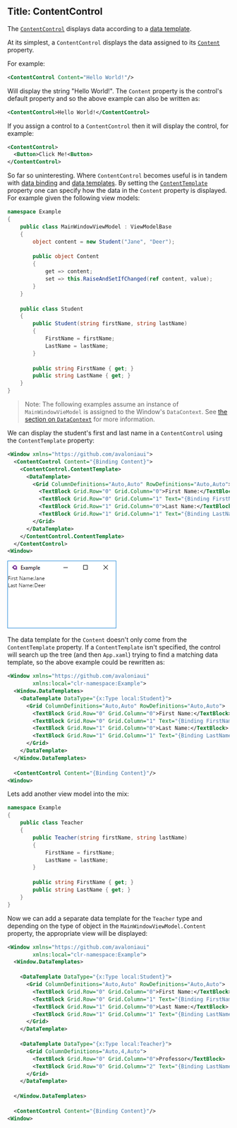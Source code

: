 Title: ContentControl
---
The [`ContentControl`](/api/Avalonia.Controls/ContentControl) displays data according to a
[data template](/docs/templates/datatemplate).

At its simplest, a `ContentControl` displays the data assigned to its
[`Content`](/api/Avalonia.Controls/ContentControl/4B02A756) property.

For example:

```xml
<ContentControl Content="Hello World!"/>
```

Will display the string "Hello World!". The `Content` property is the control's default property
and so the above example can also be written as:

```xml
<ContentControl>Hello World!</ContentControl>
```

If you assign a control to a `ContentControl` then it will display the control, for example:

```xml
<ContentControl>
  <Button>Click Me!<Button>
</ContentControl>
```

So far so uninteresting. Where `ContentControl` becomes useful is in tandem with 
[data binding](/docs/binding) and [data templates](/docs/templates/datatemplate). By setting the
[`ContentTemplate`](/api/Avalonia.Controls/ContentControl/ACED680E) property one can specify how
the data in the `Content` property is displayed. For example given the following view models:

```csharp
namespace Example
{
    public class MainWindowViewModel : ViewModelBase
    {
        object content = new Student("Jane", "Deer");

        public object Content
        {
            get => content;
            set => this.RaiseAndSetIfChanged(ref content, value);
        }
    }

    public class Student
    {
        public Student(string firstName, string lastName)
        {
            FirstName = firstName;
            LastName = lastName;
        }

        public string FirstName { get; }
        public string LastName { get; }
    }
}
```

> Note: The following examples assume an instance of `MainWindowVieModel` is assigned to the Window's
  `DataContext`. See [the section on `DataContext`](/docs/binding/datacontext) for more information.

We can display the student's first and last name in a `ContentControl` using the `ContentTemplate`
property:

```xml
<Window xmlns="https://github.com/avaloniaui">
  <ContentControl Content="{Binding Content}">
    <ContentControl.ContentTemplate>
      <DataTemplate>
        <Grid ColumnDefinitions="Auto,Auto" RowDefinitions="Auto,Auto">
          <TextBlock Grid.Row="0" Grid.Column="0">First Name:</TextBlock>
          <TextBlock Grid.Row="0" Grid.Column="1" Text="{Binding FirstName}"/>
          <TextBlock Grid.Row="1" Grid.Column="0">Last Name:</TextBlock>
          <TextBlock Grid.Row="1" Grid.Column="1" Text="{Binding LastName}"/>
        </Grid>
      </DataTemplate>
    </ContentControl.ContentTemplate>
  </ContentControl>
<Window>
```

<img class="doc-img" src="images/student-first-last-name.png">

The data template for the `Content` doesn't only come from the `ContentTemplate` property. If a 
`ContentTemplate` isn't specified, the control will search up the tree (and then `App.xaml`) trying
to find a matching data template, so the above example could be rewritten as:

```xml
<Window xmlns="https://github.com/avaloniaui"
        xmlns:local="clr-namespace:Example">
  <Window.DataTemplates>
    <DataTemplate DataType="{x:Type local:Student}">
      <Grid ColumnDefinitions="Auto,Auto" RowDefinitions="Auto,Auto">
        <TextBlock Grid.Row="0" Grid.Column="0">First Name:</TextBlock>
        <TextBlock Grid.Row="0" Grid.Column="1" Text="{Binding FirstName}"/>
        <TextBlock Grid.Row="1" Grid.Column="0">Last Name:</TextBlock>
        <TextBlock Grid.Row="1" Grid.Column="1" Text="{Binding LastName}"/>
      </Grid>
    </DataTemplate>
  </Window.DataTemplates>

  <ContentControl Content="{Binding Content}"/>
<Window>
```

Lets add another view model into the mix:

```csharp
namespace Example
{
    public class Teacher
    {
        public Teacher(string firstName, string lastName)
        {
            FirstName = firstName;
            LastName = lastName;
        }

        public string FirstName { get; }
        public string LastName { get; }
    }
}
```

Now we can add a separate data template for the `Teacher` type and depending on the type of object
in the `MainWindowViewModel.Content` property, the appropriate view will be displayed:

```xml
<Window xmlns="https://github.com/avaloniaui"
        xmlns:local="clr-namespace:Example">
  <Window.DataTemplates>

    <DataTemplate DataType="{x:Type local:Student}">
      <Grid ColumnDefinitions="Auto,Auto" RowDefinitions="Auto,Auto">
        <TextBlock Grid.Row="0" Grid.Column="0">First Name:</TextBlock>
        <TextBlock Grid.Row="0" Grid.Column="1" Text="{Binding FirstName}"/>
        <TextBlock Grid.Row="1" Grid.Column="0">Last Name:</TextBlock>
        <TextBlock Grid.Row="1" Grid.Column="1" Text="{Binding LastName}"/>
      </Grid>
    </DataTemplate>

    <DataTemplate DataType="{x:Type local:Teacher}">
      <Grid ColumnDefinitions="Auto,4,Auto">
        <TextBlock Grid.Row="0" Grid.Column="0">Professor</TextBlock>
        <TextBlock Grid.Row="0" Grid.Column="2" Text="{Binding LastName}"/>
      </Grid>
    </DataTemplate>

  </Window.DataTemplates>

  <ContentControl Content="{Binding Content}"/>
<Window>
```

